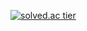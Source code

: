 [![solved.ac tier](http://mazassumnida.wtf/api/generate_badge?boj=his9989)](https://solved.ac/his9989)
